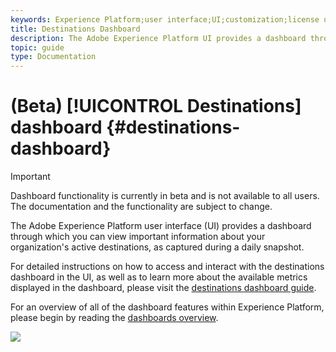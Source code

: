 ```yaml
---
keywords: Experience Platform;user interface;UI;customization;license usage dashboard;dashboard;license usage;entitlement;consumption
title: Destinations Dashboard
description: The Adobe Experience Platform UI provides a dashboard through which you can view important information about your organization's active destinations. 
topic: guide
type: Documentation
---
```


# (Beta) [!UICONTROL Destinations] dashboard {#destinations-dashboard}

>[!IMPORTANT]
>
>Dashboard functionality is currently in beta and is not available to all users. The documentation and the functionality are subject to change.

The Adobe Experience Platform user interface (UI) provides a dashboard through which you can view important information about your organization's active destinations, as captured during a daily snapshot. 

For detailed instructions on how to access and interact with the destinations dashboard in the UI, as well as to learn more about the available metrics displayed in the dashboard, please visit the [destinations dashboard guide](../dashboards/guides/destinations.md).  

For an overview of all of the dashboard features within Experience Platform, please begin by reading the [dashboards overview](../../dashboards/home.md).

![](images/destinations-dashboard/dashboard-overview.png)